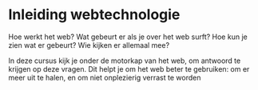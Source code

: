 # Inleiding webtechnologie

Hoe werkt het web? Wat gebeurt er als je over het web surft? Hoe kun je zien wat er gebeurt? Wie kijken er allemaal mee?

In deze cursus kijk je onder de motorkap van het web, om antwoord te krijgen op deze vragen. Dit helpt je  om het web beter te gebruiken: om er meer uit te halen, en om niet onplezierig verrast te worden 
